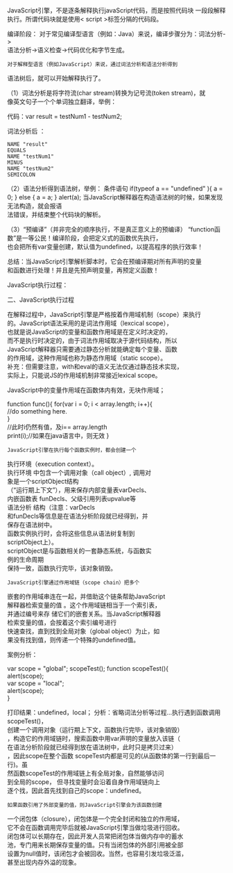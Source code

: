  <article>
 JavaScript引擎，不是逐条解释执行javaScript代码，而是按照代码块  
一段段解释执行。所谓代码块就是使用< script >标签分隔的代码段。

编译阶段：
    对于常见编译型语言（例如：Java）来说，编译步骤分为：词法分析->  
语法分析->语义检查->代码优化和字节生成。

    对于解释型语言（例如JavaScript）来说，通过词法分析和语法分析得到  
语法树后，就可以开始解释执行了。

（1）词法分析是将字符流(char stream)转换为记号流(token stream)，就  
像英文句子一个个单词独立翻译，举例：

代码：var result = testNum1 - testNum2; 

词法分析后 ：

    NAME "result"  
    EQUALS  
    NAME "testNum1"  
    MINUS  
    NAME "testNum2"  
    SEMICOLON 

（2）语法分析得到语法树，举例：
    条件语句 if(typeof a == "undefined" ){ a = 0; } else { a = a; } alert(a);
当JavaScript解释器在构造语法树的时候，如果发现无法构造，就会报语  
法错误，并结束整个代码块的解析。

 （3）“预编译”（并非完全的顺序执行，不是真正意义上的预编译）
    “function函数”是一等公民！编译阶段，会把定义式的函数优先执行，  
也会把所有var变量创建，默认值为undefined，以提高程序的执行效率！

总结：当JavaScript引擎解析脚本时，它会在预编译期对所有声明的变量  
和函数进行处理！并且是先预声明变量，再预定义函数！

JavaScript执行过程：

 二、JavaScript执行过程

 在解释过程中，JavaScript引擎是严格按着作用域机制（scope）来执行  
的。JavaScript语法采用的是词法作用域（lexcical scope），  
也就是说JavaScript的变量和函数作用域是在定义时决定的，  
而不是执行时决定的，由于词法作用域取决于源代码结构，所以  
 JavaScript解释器只需要通过静态分析就能确定每个变量、函数  
的作用域，这种作用域也称为静态作用域（static scope）。  
补充：但需要注意，with和eval的语义无法仅通过静态技术实现，  
实际上，只能说JS的作用域机制非常接近lexical scope。

JavaScript中的变量作用域在函数体内有效，无块作用域；

function func(){
    for(var i = 0; i < array.length; i++){  
       //do something here.  
    }  
    //此时i仍然有值，及i== array.length  
    print(i);//如果在java语言中，则无效
}

    JavaScript引擎在执行每个函数实例时，都会创建一个  
执行环境（execution context）。  
执行环境  中包含一个调用对象（call object）, 调用对   
象是一个scriptObject结构    
（“运行期上下文”），用来保存内部变量表varDecls、  
内嵌函数表  funDecls、父级引用列表upvalue等  
语法分析 结构（注意：varDecls  
和funDecls等信息是在语法分析阶段就已经得到，并  
保存在语法树中。  
函数实例执行时，会将这些信息从语法树复制到  
 scriptObject上）。  
scriptObject是与函数相关的一套静态系统，与函数实  
例的生命周期  
保持一致，函数执行完毕，该对象销毁。

    JavaScript引擎通过作用域链（scope chain）把多个  
嵌套的作用域串连在一起，并借助这个链条帮助JavaScript  
解释器检索变量的值  。这个作用域链相当于一个索引表，  
并通过编号来存 储它们的嵌套关系。当JavaScript解释器  
检索变量的值，会按着这个索引编号进行  
快速查找，直到找到全局对象（global object）为止，如  
果没有找到值，则传递一个特殊的undefined值。

案例分析：

var scope = "global";
scopeTest();
function scopeTest(){  
    alert(scope);  
    var scope = "local";  
    alert(scope);  
}

打印结果：undefined，local；
分析：省略词法分析等过程...执行遇到函数调用scopeTest()，  
创建一个调用对象（运行期上下文，函数执行完毕，该对象销毁）  
，构造它的作用域链时，搜索函数中用var声明的变量放入该链（  
在语法分析阶段就已经得到放在语法树中，此时只是拷贝过来）  
，因此scope在整个函数 
scopeTest内都是可见的(从函数体的第一行到最后一行)。虽  
然函数scopeTest的作用域链上有全局对象，自然能够访问  
到全局的scope， 但寻找变量时会沿着自身作用域链向上  
逐个找，因此首先找到自己的scope：undefined。 

    如果函数引用了外部变量的值，则JavaScript引擎会为该函数创建  
一个闭包体（closure），闭包体是一个完全封闭和独立的作用域，  
它不会在函数调用完毕后就被JavaScript引擎当做垃圾进行回收。  
闭包体可以长期存在，因此开发人员常把闭包体当做内存中的蓄水  
池，专门用来长期保存变量的值。只有当闭包体的外部引用被全部  
设置为null值时，该闭包才会被回收。当然，也容易引发垃圾泛滥，  
甚至出现内存外溢的现象。
</article>